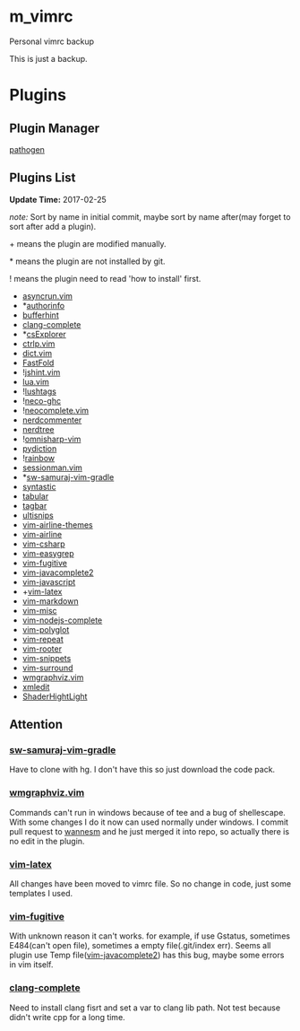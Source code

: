 # m_vimrc #

Personal vimrc backup

This is just a backup.

# Plugins #

## Plugin Manager ##

[pathogen](https://github.com/tpope/vim-pathogen)

## Plugins List ##

**Update Time:** 2017-02-25

*note:* Sort by name in initial commit,
maybe sort by name after(may forget to sort after add a plugin).

\+ means the plugin are modified manually.

\* means the plugin are not installed by git.

\! means the plugin need to read 'how to install' first.

* [asyncrun.vim](https://github.com/skywind3000/asyncrun.vim.git)
* \*[authorinfo](https://github.com/dantezhu/authorinfo.git)
* [bufferhint](https://github.com/bsdelf/bufferhint.git)
* [clang-complete](https://github.com/Rip-Rip/clang_complete.git)
* \*[csExplorer](https://github.com/scwbin/csExplorer)
* [ctrlp.vim](https://github.com/ctrlpvim/ctrlp.vim)
* [dict.vim](https://github.com/iamcco/dict.vim.git)
* [FastFold](https://github.com/Konfekt/FastFold.git)
* \![jshint.vim](https://github.com/walm/jshint.vim.git)
* [lua.vim](https://github.com/vim-scripts/lua.vim.git)
* \![lushtags](https://github.com/bitc/lushtags.git)
* \![neco-ghc](https://github.com/eagletmt/neco-ghc)
* \![neocomplete.vim](https://github.com/Shougo/neocomplete.vim.git)
* [nerdcommenter](https://github.com/scrooloose/nerdcommenter.git)
* [nerdtree](https://github.com/scrooloose/nerdtree.git)
* \![omnisharp-vim](https://github.com/OmniSharp/omnisharp-vim.git)
* [pydiction](https://github.com/rkulla/pydiction.git)
* \![rainbow](https://github.com/luochen1990/rainbow.git)
* [sessionman.vim](https://github.com/vim-scripts/sessionman.vim.git)
* \*[sw-samuraj-vim-gradle](https://bitbucket.org/sw-samuraj/vim-gradle)
* [syntastic](https://github.com/vim-syntastic/syntastic.git)
* [tabular](https://github.com/godlygeek/tabular.git)
* [tagbar](https://github.com/majutsushi/tagbar.git)
* [ultisnips](https://github.com/SirVer/ultisnips)
* [vim-airline-themes](https://github.com/vim-airline/vim-airline-themes.git)
* [vim-airline](https://github.com/vim-airline/vim-airline.git)
* [vim-csharp](https://github.com/OrangeT/vim-csharp.git)
* [vim-easygrep](https://github.com/dkprice/vim-easygrep.git)
* [vim-fugitive](https://github.com/tpope/vim-fugitive.git)
* [vim-javacomplete2](https://github.com/artur-shaik/vim-javacomplete2.git)
* [vim-javascript](https://github.com/pangloss/vim-javascript.git)
* \+[vim-latex](https://github.com/vim-latex/vim-latex.git)
* [vim-markdown](https://github.com/plasticboy/vim-markdown.git)
* [vim-misc](https://github.com/xolox/vim-misc.git)
* [vim-nodejs-complete](https://github.com/myhere/vim-nodejs-complete.git)
* [vim-polyglot](https://github.com/sheerun/vim-polyglot.git)
* [vim-repeat](https://github.com/tpope/vim-repeat.git)
* [vim-rooter](https://github.com/airblade/vim-rooter.git)
* [vim-snippets](https://github.com/honza/vim-snippets.git)
* [vim-surround](https://github.com/tpope/vim-surround.git)
* [wmgraphviz.vim](https://github.com/wannesm/wmgraphviz.vim)
* [xmledit](https://github.com/sukima/xmledit.git)
* [ShaderHightLight](http://git.oschina.net/qiuchangjie/ShaderHighLight)

## Attention ##

### [sw-samuraj-vim-gradle](https://bitbucket.org/sw-samuraj/vim-gradle) ###

Have to clone with hg.
I don't have this so just download the code pack.

### [wmgraphviz.vim](https://github.com/wannesm/wmgraphviz.vim) ###

Commands can't run in windows because of tee and a bug of shellescape.
With some changes I do it now can used normally under windows.
I commit pull request to [wannesm](https://github.com/wannesm) and he just merged it into repo,
so actually there is no edit in the plugin.

### [vim-latex](https://github.com/vim-latex/vim-latex.git) ###

All changes have been moved to vimrc file.
So no change in code,
just some templates I used.

### [vim-fugitive](https://github.com/tpope/vim-fugitive.git) ###

With unknown reason it can't works.
for example,
if use Gstatus,
sometimes E484(can't open file),
sometimes a empty file(.git/index err).
Seems all plugin use Temp file([vim-javacomplete2](https://github.com/artur-shaik/vim-javacomplete2.git)) has this bug,
maybe some errors in vim itself.

### [clang-complete](https://github.com/Rip-Rip/clang_complete.git) ###

Need to install clang fisrt and set a var to clang lib path.
Not test because didn't write cpp for a long time.

